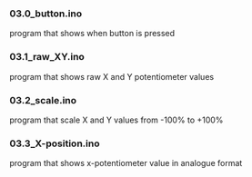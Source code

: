 ### 03.0_button.ino
program that shows when button is pressed

### 03.1_raw_XY.ino
program that shows raw X and Y potentiometer values 

### 03.2_scale.ino
program that scale X and Y values from -100% to +100%

### 03.3_X-position.ino
program that shows x-potentiometer value in analogue format

